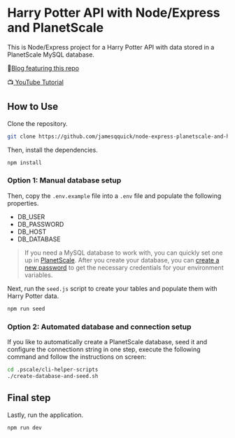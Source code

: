 # Harry Potter API with Node/Express and PlanetScale

This is Node/Express project for a Harry Potter API with data stored in a PlanetScale MySQL database.

📖[Blog featuring this repo](https://planetscale.com/blog/create-a-harry-potter-api-with-node-js-express-mysql-and-planetscale)

📺[ YouTube Tutorial](https://youtu.be/GyicOpBFUbw)

## How to Use

Clone the repository.

```bash
git clone https://github.com/jamesqquick/node-express-planetscale-and-harry-potter
```

Then, install the dependencies.

```bash
npm install
```

### Option 1: Manual database setup

Then, copy the `.env.example` file into a `.env` file and populate the following properties.

- DB_USER
- DB_PASSWORD
- DB_HOST
- DB_DATABASE

> If you need a MySQL database to work with, you can quickly set one up in [PlanetScale](https://planetscale.com/). After you create your database, you can [create a new password](https://docs.planetscale.com/concepts/connection-strings) to get the necessary credentials for your environment variables.


Next, run the `seed.js` script to create your tables and populate them with Harry Potter data.

```bash
npm run seed
```

### Option 2: Automated database and connection setup

If you like to automatically create a PlanetScale database, seed it and configure the connectionn string in one step, execute the following command and follow the instructions on screen:

```bash
cd .pscale/cli-helper-scripts
./create-database-and-seed.sh
```

## Final step

Lastly, run the application.

```bash
npm run dev
```

